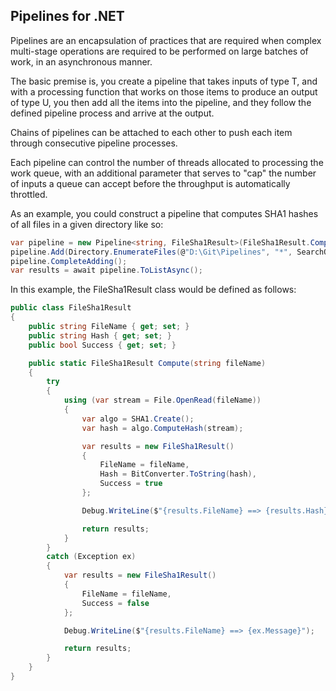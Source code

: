 ## Pipelines for .NET

Pipelines are an encapsulation of practices that are required when complex multi-stage operations are required to be performed on large batches of work, in an asynchronous manner.

The basic premise is, you create a pipeline that takes inputs of type T, and with a processing function that works on those items to produce an output of type U, you then add all the items into the pipeline, and they follow the defined pipeline process and arrive at the output.

Chains of pipelines can be attached to each other to push each item through consecutive pipeline processes.

Each pipeline can control the number of threads allocated to processing the work queue, with an additional parameter that serves to "cap" the number of inputs a queue can accept before the throughput is automatically throttled.

As an example, you could construct a pipeline that computes SHA1 hashes of all files in a given directory like so:

```C#
var pipeline = new Pipeline<string, FileSha1Result>(FileSha1Result.Compute, processingThreads: 4);
pipeline.Add(Directory.EnumerateFiles(@"D:\Git\Pipelines", "*", SearchOption.AllDirectories));
pipeline.CompleteAdding();
var results = await pipeline.ToListAsync();
```

In this example, the FileSha1Result class would be defined as follows:

```C#
public class FileSha1Result
{
	public string FileName { get; set; }
	public string Hash { get; set; }
	public bool Success { get; set; }

	public static FileSha1Result Compute(string fileName)
	{
		try
		{
			using (var stream = File.OpenRead(fileName))
			{
				var algo = SHA1.Create();
				var hash = algo.ComputeHash(stream);

				var results = new FileSha1Result()
				{
					FileName = fileName,
					Hash = BitConverter.ToString(hash),
					Success = true
				};

				Debug.WriteLine($"{results.FileName} ==> {results.Hash}");

				return results;
			}
		}
		catch (Exception ex)
		{
			var results = new FileSha1Result()
			{
				FileName = fileName,
				Success = false
			};

			Debug.WriteLine($"{results.FileName} ==> {ex.Message}");

			return results;
		}
	}
}
```